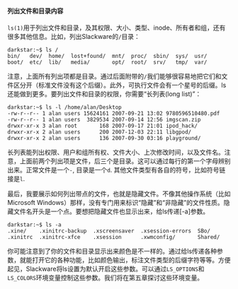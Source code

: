 #### 列出文件和目录内容

`ls(1)`用于列出文件和目录，及其权限、大小、类型、inode、所有者和组，还有很多其他信息。比如，列出Slackware的`/`目录：

```Shell
darkstar:~$ ls /
bin/   dev/  home/  lost+found/  mnt/  proc/  sbin/  sys/  usr/
boot/  etc/  lib/   media/       opt/  root/  srv/   tmp/  var/
```

注意，上面所有列出项都是目录。通过后面附带的`/`我们能够很容易地把它们和文件区分开（标准文件没有这个后缀）。此外，可执行文件会有一个星号的后缀。ls还能做到更多。要列出文件和目录的权限，你需要“长列表(long list)”：

```Shell
darkstar:~$ ls -l /home/alan/Desktop
-rw-r--r-- 1 alan users 15624161 2007-09-21 13:02 9780596510480.pdf
-rw-r--r-- 1 alan users  3829534 2007-09-14 12:56 imgscan.zip
drwxr-xr-x 3 alan root       168 2007-09-17 21:01 ipod_hack/
drwxr-xr-x 2 alan users      200 2007-12-03 22:11 libgpod/
drwxr-xr-x 2 alan users      136 2007-09-30 03:16 playground/
```

长列表能列出权限、用户和组所有权、文件大小、上次修改时间，以及文件名。注意，上面前两个列出项是文件，后三个是目录。这可以通过每行的第一个字母辨别出来。正常文件是一个`-`, 目录是一个`d`. 其他文件类型有各自的符号，比如符号链接是`l`.

最后，我要展示如何列出带点的文件，也就是隐藏文件。不像其他操作系统（比如Microsoft Windows）那样，没有专门用来标识“隐藏”和“非隐藏”的文件性质。隐藏文件名开头是一个点。要想把隐藏文件也显示出来，给ls传递[-a]参数。

```Shell
darkstar:~$ ls -a
.xine/    .xinitrc-backup  .xscreensaver  .xsession-errors  SBo/
.xinitrc  .xinitrc-xfce    .xsession      .xwmconfig/       Shared/
```

你可能注意到了你的文件和目录显示出来颜色是不一样的。通过给ls传递各种参数，就能打开它的各种功能，比如颜色输出，标注文件类型的后缀字符等等。方便起见，Slackware将ls设置为默认开启这些参数。可以通过`LS_OPTIONS`和`LS_COLORS`环境变量控制这些参数。我们将在第五章探讨这些环境变量。
